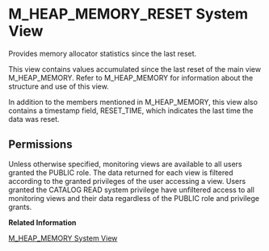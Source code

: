 <!-- loio20b0b89f75191014b79bddd68f1bbc56 -->

# M\_HEAP\_MEMORY\_RESET System View

Provides memory allocator statistics since the last reset.



This view contains values accumulated since the last reset of the main view M\_HEAP\_MEMORY. Refer to M\_HEAP\_MEMORY for information about the structure and use of this view.

In addition to the members mentioned in M\_HEAP\_MEMORY, this view also contains a timestamp field, RESET\_TIME, which indicates the last time the data was reset.



<a name="loio20b0b89f75191014b79bddd68f1bbc56__section_elx_pwz_xbc"/>

## Permissions

Unless otherwise specified, monitoring views are available to all users granted the PUBLIC role. The data returned for each view is filtered according to the granted privileges of the user accessing a view. Users granted the CATALOG READ system privilege have unfiltered access to all monitoring views and their data regardless of the PUBLIC role and privilege grants.

**Related Information**  


[M\_HEAP\_MEMORY System View](m-heap-memory-system-view-20b0956.md "Provides memory allocator statistics.")

